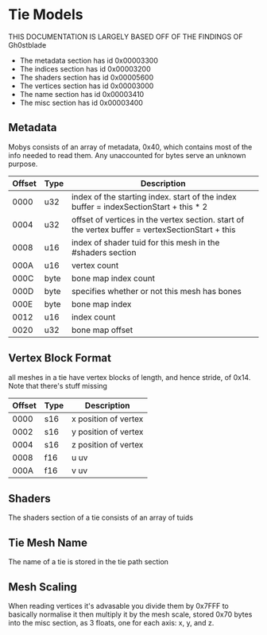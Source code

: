 # Tie Models

THIS DOCUMENTATION IS LARGELY BASED OFF OF THE FINDINGS OF Gh0stblade

* The metadata section has id 0x00003300
* The indices section has id 0x00003200
* The shaders section has id 0x00005600
* The vertices section has id 0x00003000
* The name section has id 0x00003410
* The misc section has id 0x00003400

## Metadata

Mobys consists of an array of metadata, 0x40, which contains most of the info needed to read them. Any unaccounted for bytes serve an unknown purpose.

| Offset | Type | Description
|--------|------|-------------------------------------
|  0000  |  u32 | index of the starting index. start of the index buffer = indexSectionStart + this * 2 
|  0004  |  u32 | offset of vertices in the vertex section. start of the vertex buffer = vertexSectionStart + this 
|  0008  |  u16 | index of shader tuid for this mesh in the #shaders section
|  000A  |  u16 | vertex count
|  000C  | byte | bone map index count
|  000D  | byte | specifies whether or not this mesh has bones
|  000E  | byte | bone map index
|  0012  |  u16 | index count
|  0020  |  u32 | bone map offset

## Vertex Block Format

all meshes in a tie have vertex blocks of length, and hence stride, of 0x14. Note that there's stuff missing

| Offset | Type | Description
|--------|------|-------------------------------------
|  0000  |  s16 | x position of vertex
|  0002  |  s16 | y position of vertex
|  0004  |  s16 | z position of vertex
|  0008  |  f16 | u uv
|  000A  |  f16 | v uv

## Shaders

The shaders section of a tie consists of an array of tuids

## Tie Mesh Name

The name of a tie is stored in the tie path section

## Mesh Scaling

When reading vertices it's advasable you divide them by 0x7FFF to basically normalise it then multiply it by the mesh scale, stored 0x70 bytes into the misc section, as 3 floats, one for each axis: x, y, and z.
